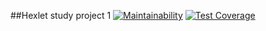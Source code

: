 ##Hexlet study project 1
[![Maintainability](https://api.codeclimate.com/v1/badges/4a78a205a0ed189b483d/maintainability)](https://codeclimate.com/github/ashpb/python-project-lvl1/maintainability) [![Test Coverage](https://api.codeclimate.com/v1/badges/4a78a205a0ed189b483d/test_coverage)](https://codeclimate.com/github/ashpb/python-project-lvl1/test_coverage)
